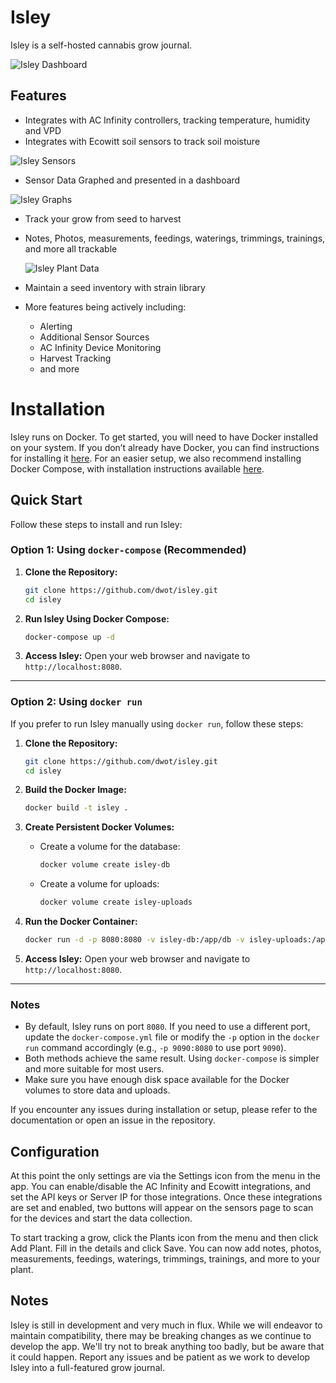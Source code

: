 # Isley

Isley is a self-hosted cannabis grow journal.

![Isley Dashboard](https://isley.dwot.io/images/dashboard.png)

## Features
 - Integrates with AC Infinity controllers, tracking temperature, humidity and VPD
 - Integrates with Ecowitt soil sensors to track soil moisture

![Isley Sensors](https://isley.dwot.io/images/isley_sensors.png)

- Sensor Data Graphed and presented in a dashboard

![Isley Graphs](https://isley.dwot.io/images/graphs.png)

- Track your grow from seed to harvest
- Notes, Photos, measurements, feedings, waterings, trimmings, trainings, and more all trackable

  ![Isley Plant Data](https://isley.dwot.io/images/isley_plant.png)

- Maintain a seed inventory with strain library
- More features being actively including:
  - Alerting
  - Additional Sensor Sources
  - AC Infinity Device Monitoring
  - Harvest Tracking
  - and more 

# Installation

Isley runs on Docker. To get started, you will need to have Docker installed on your system. If you don’t already have Docker, you can find instructions for installing it [here](https://docs.docker.com/get-docker/). For an easier setup, we also recommend installing Docker Compose, with installation instructions available [here](https://docs.docker.com/compose/install/).

## Quick Start

Follow these steps to install and run Isley:

### Option 1: Using `docker-compose` (Recommended)

1. **Clone the Repository:**
   ```bash
   git clone https://github.com/dwot/isley.git
   cd isley
   ```

2. **Run Isley Using Docker Compose:**
   ```bash
   docker-compose up -d
   ```

3. **Access Isley:**
   Open your web browser and navigate to `http://localhost:8080`.

---

### Option 2: Using `docker run`

If you prefer to run Isley manually using `docker run`, follow these steps:

1. **Clone the Repository:**
   ```bash
   git clone https://github.com/dwot/isley.git
   cd isley
   ```

2. **Build the Docker Image:**
   ```bash
   docker build -t isley .
   ```

3. **Create Persistent Docker Volumes:**
    - Create a volume for the database:
      ```bash
      docker volume create isley-db
      ```
    - Create a volume for uploads:
      ```bash
      docker volume create isley-uploads
      ```

4. **Run the Docker Container:**
   ```bash
   docker run -d -p 8080:8080 -v isley-db:/app/db -v isley-uploads:/app/uploads isley
   ```

5. **Access Isley:**
   Open your web browser and navigate to `http://localhost:8080`.

---

### Notes

- By default, Isley runs on port `8080`. If you need to use a different port, update the `docker-compose.yml` file or modify the `-p` option in the `docker run` command accordingly (e.g., `-p 9090:8080` to use port `9090`).
- Both methods achieve the same result. Using `docker-compose` is simpler and more suitable for most users.
- Make sure you have enough disk space available for the Docker volumes to store data and uploads.

If you encounter any issues during installation or setup, please refer to the documentation or open an issue in the repository.

## Configuration
At this point the only settings are via the Settings icon from the menu in the app. You can enable/disable the AC Infinity and Ecowitt integrations, and set the API keys or Server IP for those integrations.  Once these integrations are set and enabled, two buttons will appear on the sensors page to scan for the devices and start the data collection.

To start tracking a grow, click the Plants icon from the menu and then click Add Plant.  Fill in the details and click Save.  You can now add notes, photos, measurements, feedings, waterings, trimmings, trainings, and more to your plant.

## Notes
Isley is still in development and very much in flux.  While we will endeavor to maintain compatibility, there may be breaking changes as we continue to develop the app.  We'll try not to break anything too badly, but be aware that it could happen.  Report any issues and be patient as we work to develop Isley into a full-featured grow journal.